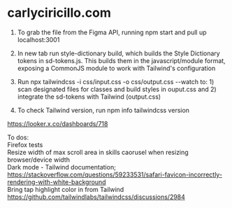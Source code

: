 # carlyciricillo.com

1) To grab the file from the Figma API, running npm start and pull up localhost:3001

2) In new tab run style-dictionary build, which builds the Style Dictionary tokens in sd-tokens.js. This builds them in the javascript/module format, exposing a CommonJS module to work with Tailwind's configuration

3) Run npx tailwindcss -i css/input.css -o css/output.css --watch to: 1) scan designated files for classes and build styles in ouput.css and 2) integrate the sd-tokens with Tailwind (output.css)

4) To check Tailwind version, run npm info tailwindcss version

https://looker.x.co/dashboards/718

To dos:\
Firefox tests\
Resize width of max scroll area in skills caorusel when resizing browser/device width\
Dark mode - Tailwind documentation; https://stackoverflow.com/questions/59233531/safari-favicon-incorrectly-rendering-with-white-background \
Bring tap highlight color in from Tailwind https://github.com/tailwindlabs/tailwindcss/discussions/2984